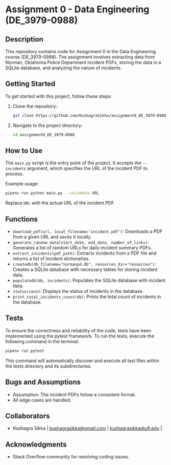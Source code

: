 
# Assignment 0 - Data Engineering (DE_3979-0988)

## Description

This repository contains code for Assignment 0 in the Data Engineering course (DE_3979-0988). The assignment involves extracting data from Norman, Oklahoma Police Department incident PDFs, storing the data in a SQLite database, and analyzing the nature of incidents.

## Getting Started

To get started with this project, follow these steps:

1. Clone the repository:
   ```bash
   git clone https://github.com/KushagraSikka/assignment0_DE_3979-0988.git
   ```
2. Navigate to the project directory:
   ```bash
   cd assignment0_DE_3979-0988
   ```

## How to Use

The `main.py` script is the entry point of the project. It accepts the `--incidents` argument, which specifies the URL of the incident PDF to process.

Example usage:
```bash
pipenv run python main.py --incidents URL
```
Replace `URL` with the actual URL of the incident PDF.

## Functions

- `download_pdf(url, local_filename='incident.pdf')`: Downloads a PDF from a given URL and saves it locally.
- `generate_random_data(start_date, end_date, number_of_links)`: Generates a list of random URLs for daily incident summary PDFs.
- `extract_incidents(pdf_path)`: Extracts incidents from a PDF file and returns a list of incident dictionaries.
- `createdb(db_filename="normanpd.db", resources_dir="resources")`: Creates a SQLite database with necessary tables for storing incident data.
- `populatedb(db, incidents)`: Populates the SQLite database with incident data.
- `status(conn)`: Displays the status of incidents in the database.
- `print_total_incidents_count(db)`: Prints the total count of incidents in the database.

## Tests

To ensure the correctness and reliability of the code, tests have been implemented using the pytest framework. To run the tests, execute the following command in the terminal:
```bash
pipenv run pytest
```
This command will automatically discover and execute all test files within the tests directory and its subdirectories.

## Bugs and Assumptions

- Assumption: The incident PDFs follow a consistent format.
- All edge cases are handled.

## Collaborators

- Kushagra Sikka | kushagrasikka@gmail.com | kushagrasikka@ufl.edu |

## Acknowledgments

- Stack Overflow community for resolving coding issues.
